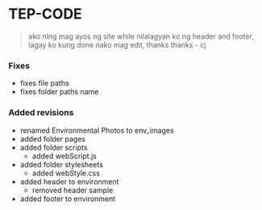 # TEP-CODE

> ako nlng mag ayos ng site
> while nilalagyan ko ng header
> and footer, lagay ko kung
> done nako mag edit, 
> thanks thanks - cj

### Fixes
* fixes file paths
* fixes folder paths name

### Added revisions
* renamed Environmental Photos to env_images
* added folder pages
* added folder scripts
    * added webScript.js
* added folder stylesheets
    * added webStyle.css
* added header to environment
    * removed header sample
* added footer to environment
